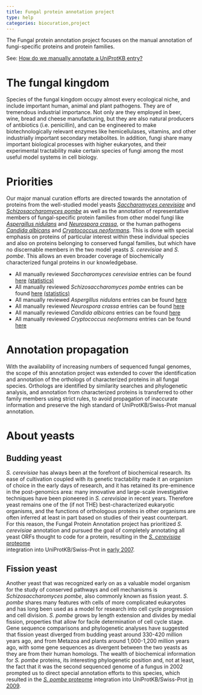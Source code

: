 ```yaml
---
title: Fungal protein annotation project
type: help
categories: biocuration,project
---
```


The Fungal protein annotation project focuses on the manual annotation of fungi-specific proteins and protein families.

See: [How do we manually annotate a UniProtKB entry?](https://www.uniprot.org/help/manual_curation)

# The fungal kingdom

Species of the fungal kingdom occupy almost every ecological niche, and include important human, animal and plant pathogens. They are of tremendous industrial importance. Not only are they employed in beer, wine, bread and cheese manufacturing, but they are also natural producers of antibiotics (i.e. penicillin), and can be engineered to make biotechnologically relevant enzymes like hemicellulases, vitamins, and other industrially important secondary metabolites. In addition, fungi share many important biological processes with higher eukaryotes, and their experimental tractability make certain species of fungi among the most useful model systems in cell biology.

# Priorities

Our major manual curation efforts are directed towards the annotation of proteins from the well-studied model yeasts _[Saccharomyces cerevisiae](https://www.uniprot.org/taxonomy/4932)_ and _[Schizosaccharomyces pombe](https://www.uniprot.org/taxonomy/4896)_ as well as the annotation of representative members of fungal-specific protein families from other model fungi like _[Aspergillus nidulans](https://www.uniprot.org/taxonomy/162425)_ and _[Neurospora crassa](https://www.uniprot.org/taxonomy/5141)_, or the human pathogens _[Candida albicans](https://www.uniprot.org/taxonomy/5476)_ and _[Cryptococcus neoformans](https://www.uniprot.org/taxonomy/5207)_. This is done with special emphasis on proteins of particular interest within these individual species and also on proteins belonging to conserved fungal families, but which have no discernable members in the two model yeasts _S. cerevisiae_ and _S. pombe_. This allows an even broader coverage of biochemically characterized fungal proteins in our knowledgebase.

- All manually reviewed _Saccharomyces cerevisiae_ entries can be found [here](https://www.uniprot.org/uniprotkb/?query=organism_id:4932+AND+reviewed:true) [(statistics)](https://www.uniprot.org/biocuration_project/fungi/statistics/#Saccharomycescerevisiae)
- All manually reviewed _Schizosaccharomyces pombe_ entries can be found [here](https://www.uniprot.org/uniprotkb/?query=organism_id:4896+AND+reviewed:true) [(statistics)](https://www.uniprot.org/biocuration_project/fungi/statistics/#Schizosaccharomycespombe)
- All manually reviewed _Aspergillus nidulans_ entries can be found [here](https://www.uniprot.org/uniprotkb/?query=organism_id:162425+AND+reviewed:true)
- All manually reviewed _Neurospora crassa_ entries can be found [here](https://www.uniprot.org/uniprotkb/?query=organism_id:5141+AND+reviewed:true)
- All manually reviewed _Candida albicans_ entries can be found [here](https://www.uniprot.org/uniprotkb/?query=organism_id:5476+AND+reviewed:true)
- All manually reviewed _Cryptococcus neoformans_ entries can be found [here](https://www.uniprot.org/uniprotkb/?query=organism_id:5207+AND+reviewed:true)

# Annotation propagation

With the availability of increasing numbers of sequenced fungal genomes, the scope of this annotation project was extended to cover the identification and annotation of the orthologs of characterized proteins in all fungal species. Orthologs are identified by similarity searches and phylogenetic analysis, and annotation from characterized proteins is transferred to other family members using strict rules, to avoid propagation of inaccurate information and preserve the high standard of UniProtKB/Swiss-Prot manual annotation.

# About yeasts

## Budding yeast

_S. cerevisiae_ has always been at the forefront of biochemical research. Its ease of cultivation coupled with its genetic tractability made it an organism of choice in the early days of research, and it has retained its pre-eminence in the post-genomics area: many innovative and large-scale investigative techniques have been pioneered in _S. cerevisiae_ in recent years. Therefore yeast remains one of the (if not THE) best-characterized eukaryotic organisms, and the functions of orthologous proteins in other organisms are often inferred at least in part based on studies of their yeast counterpart. For this reason, the Fungal Protein Annotation project has prioritized _S. cerevisiae_ annotation and pursued the goal of completely annotating all yeast ORFs thought to code for a protein, resulting in the [_S. cerevisiae_ proteome](https://www.uniprot.org/uniprotkb/?query=taxonomy:4932%20keyword:1185)  
integration into UniProtKB/Swiss-Prot in [early 2007](https://www.uniprot.org/news/2007/01/09/release).

## Fission yeast

Another yeast that was recognized early on as a valuable model organism for the study of conserved pathways and cell mechanisms is _Schizosaccharomyces pombe_, also commonly known as fission yeast. _S. pombe_ shares many features with cells of more complicated eukaryotes and has long been used as a model for research into cell cycle progression and cell division. _S. pombe_ grows by length extension and divides by medial fission, properties that allow for facile determination of cell cycle stage. Gene sequence comparisons and phylogenetic analyses have suggested that fission yeast diverged from budding yeast around 330-420 million years ago, and from Metazoa and plants around 1,000-1,200 million years ago, with some gene sequences as divergent between the two yeasts as they are from their human homologs. The wealth of biochemical information for _S. pombe_ proteins, its interesting phylogenetic position and, not at least, the fact that it was the second sequenced genome of a fungus in 2002 prompted us to direct special annotation efforts to this species, which resulted in the [_S. pombe_ proteome](https://www.uniprot.org/uniprotkb/?query=taxonomy:4896%20keyword:1185) integration into UniProtKB/Swiss-Prot [in 2009](https://www.uniprot.org/news/2009/05/05/release).
